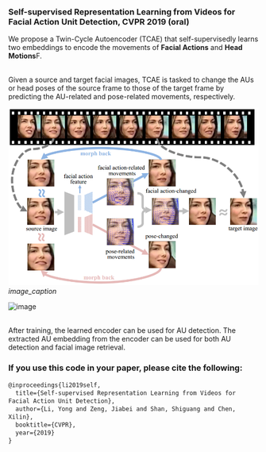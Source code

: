 ### Self-supervised Representation Learning from Videos for Facial Action Unit Detection, CVPR 2019 (oral)

We propose a Twin-Cycle Autoencoder (TCAE) that self-supervisedly learns two embeddings to encode the movements of **Facial Actions** and **Head Motions**F.

<br />Given a source and target facial images, TCAE is tasked to change the AUs or head poses of the source frame to those of the target frame by predicting the AU-related and pose-related movements, respectively. 

![](img/TCAE_framework.jpg)
*image_caption*

![image](https://github.com/mysee1989/TCAE/blob/master/img/2-cropped.jpg)

<br />After training, the learned encoder can be used for AU detection. The extracted AU embedding from the encoder can be used for both AU detection and facial image retrieval.

### If you use this code in your paper, please cite the following:
```
@inproceedings{li2019self,
  title={Self-supervised Representation Learning from Videos for Facial Action Unit Detection},
  author={Li, Yong and Zeng, Jiabei and Shan, Shiguang and Chen, Xilin},
  booktitle={CVPR},
  year={2019}
}
```
